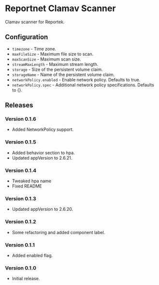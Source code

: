 # Reportnet Clamav Scanner

Clamav scanner for Reportek.

## Configuration

- `timezone` - Time zone.
- `maxFileSize` - Maximum file size to scan.
- `maxScanSize` - Maximum scan size.
- `streamMaxLength` - Maximum stream length.
- `storage` - Size of the persistent volume claim.
- `storageName` - Name of the persistent volume claim.
- `networkPolicy.enabled` - Enable network policy. Defaults to true.
- `networkPolicy.spec` - Additional network policy specifications. Defaults to {}.

## Releases

### Version 0.1.6
- Added NetworkPolicy support.

### Version 0.1.5
- Added behavior section to hpa.
- Updated appVersion to 2.6.21.

### Version 0.1.4
- Tweaked hpa name
- Fixed README

### Version 0.1.3
- Updated appVersion to 2.6.20.

### Version 0.1.2
- Some refactoring and added component label.

### Version 0.1.1
- Added enabled flag.

### Version 0.1.0
- Initial release.
